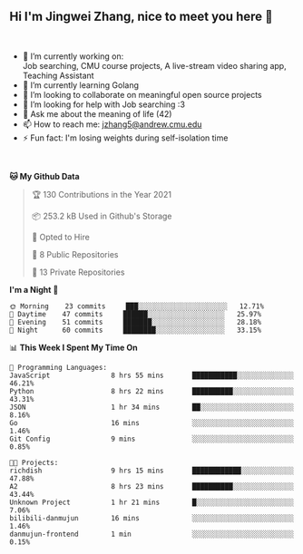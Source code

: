 Hi I'm Jingwei Zhang, nice to meet you here 👋
---
<br>


- 🔭 I’m currently working on: <br>
    Job searching, CMU course projects, A live-stream video sharing app, Teaching Assistant
- 🌱 I’m currently learning Golang
- 👯 I’m looking to collaborate on meaningful open source projects
- 🤔 I’m looking for help with Job searching :3
- 💬 Ask me about the meaning of life (42)
- 📫 How to reach me: jzhang5@andrew.cmu.edu
- ⚡ Fun fact: I'm losing weights during self-isolation time
<br>


<!--START_SECTION:waka-->
**🐱 My Github Data** 

> 🏆 130 Contributions in the Year 2021
 > 
> 📦 253.2 kB Used in Github's Storage 
 > 
> 💼 Opted to Hire
 > 
> 📜 8 Public Repositories 
 > 
> 🔑 13 Private Repositories  
 > 
**I'm a Night 🦉** 

```text
🌞 Morning    23 commits     ███░░░░░░░░░░░░░░░░░░░░░░   12.71% 
🌆 Daytime    47 commits     ██████░░░░░░░░░░░░░░░░░░░   25.97% 
🌃 Evening    51 commits     ███████░░░░░░░░░░░░░░░░░░   28.18% 
🌙 Night      60 commits     ████████░░░░░░░░░░░░░░░░░   33.15%

```


📊 **This Week I Spent My Time On** 

```text
💬 Programming Languages: 
JavaScript               8 hrs 55 mins       ███████████░░░░░░░░░░░░░░   46.21% 
Python                   8 hrs 22 mins       ██████████░░░░░░░░░░░░░░░   43.31% 
JSON                     1 hr 34 mins        ██░░░░░░░░░░░░░░░░░░░░░░░   8.16% 
Go                       16 mins             ░░░░░░░░░░░░░░░░░░░░░░░░░   1.46% 
Git Config               9 mins              ░░░░░░░░░░░░░░░░░░░░░░░░░   0.85%

🐱‍💻 Projects: 
richdish                 9 hrs 15 mins       ████████████░░░░░░░░░░░░░   47.88% 
A2                       8 hrs 23 mins       ██████████░░░░░░░░░░░░░░░   43.44% 
Unknown Project          1 hr 21 mins        █░░░░░░░░░░░░░░░░░░░░░░░░   7.06% 
bilibili-danmujun        16 mins             ░░░░░░░░░░░░░░░░░░░░░░░░░   1.46% 
danmujun-frontend        1 min               ░░░░░░░░░░░░░░░░░░░░░░░░░   0.15%

```


<!--END_SECTION:waka-->

